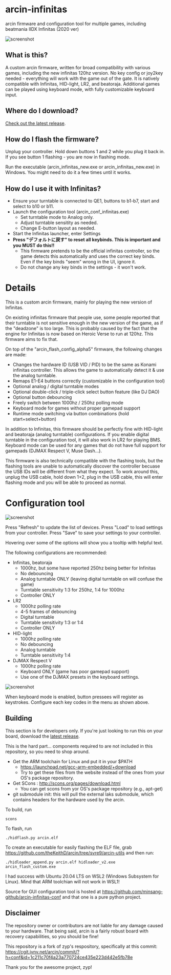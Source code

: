 # arcin-infinitas
arcin firmware and configuration tool for multiple games, including beatmania IIDX Infinitas (2020 ver)

![screenshot](https://raw.githubusercontent.com/minsang-github/arcin-infinitas-conf/4837cf7ef25819882d576659b3b52ac2f6f5a5b2/res/screenshot.png)

## What is this?
A custom arcin firmware, written for broad compatibility with various games, including the new infinitas 120hz version. No key config or joy2key needed - everything will work with the game out of the gate. It is natively compatible with Infinitas, HID-light, LR2, and beatoraja. Additional games can be played using keyboard mode, with fully customizable keyboard input.

## Where do I download?

[Check out the latest release](https://github.com/minsang-github/arcin-infinitas/releases/latest).

## How do I flash the firmware?

Unplug your controller. Hold down buttons 1 and 2 while you plug it back in. If you see button 1 flashing - you are now in flashing mode.

Run the executable (arcin_infinitas_new.exe or arcin_infinitas_new.exe) in Windows. You might need to do it a few times until it works.

## How do I use it with Infinitas?
* Ensure your turntable is connected to QE1, buttons to b1-b7, start and select to b10 or b11.
* Launch the configuration tool (arcin_conf_infinitas.exe)
    * Set turntable mode to Analog only.
    * Adjust turntable sensitity as needed.
    * Change E-button layout as needed.
* Start the Infinitas launcher, enter Settings
* **Press "デフォルトに戻す" to reset all keybinds. This is important and you MUST do this!!**
    * This firmware pretends to be the official infinitas controller, so the game detects this automatically and uses the correct key binds. Even if the key binds "seem" wrong in the UI, ignore it.
    * Do not change any key binds in the settings - it won't work.

# Details

This is a custom arcin firmware, mainly for playing the new version of Infinitas.

On existing infinitas firmware that people use, some people reported that their turntable is not sensitive enough in the new version of the game, as if the "deadzone" is too large. This is probably caused by the fact that the engine for Infinitas is now based on Heroic Verse to run at 120hz. This firmware aims to fix that.

On top of the "arcin_flash_config_alpha5" firmware, the following changes are made:

* Changes the hardware ID (USB VID / PID) to be the same as Konami infinitas controller. This allows the game to automatically detect it & use the analog turntable.
* Remaps E1-E4 buttons correctly (customizable in the configuration tool)
* Optional analog / digital turntable modes
* Optional double-click / triple-click select button feature (like DJ DAO)
* Optional button debouncing
* Freely switch between 1000hz / 250hz polling mode
* Keyboard mode for games without proper gamepad support
* Runtime mode switching via button combinations (hold start+select+button)

In addition to Infinitas, this firmware should be perfectly fine with HID-light and beatoraja (analog turntable) configurations. If you enable digital turntable in the configuration tool, it will also work in LR2 for playing BMS. Keyboard mode can be used for any games that do not have full support for gamepads (DJMAX Respect V, Muse Dash...).

This firmware is also technically compatible with the flashing tools, but the flashing tools are unable to automatically discover the controller becuase the USB IDs will be different from what they expect. To work around this, unplug the USB cable, hold down 1+2, plug in the USB cable, this will enter flashing mode and you will be able to proceed as normal.

# Configuration tool

![screenshot](https://raw.githubusercontent.com/minsang-github/arcin-infinitas-conf/4837cf7ef25819882d576659b3b52ac2f6f5a5b2/res/screenshot.png)

Press "Refresh" to update the list of devices. Press "Load" to load settings from your controller. Press "Save" to save your settings to your controller.

Hovering over some of the options will show you a tooltip with helpful text.

The following configurations are recommended:

* Infinitas, beatoraja    
    * 1000hz, but some have reported 250hz being better for Infinitas
    * No debouncing
    * Analog turntable ONLY (leaving digital turntable on will confuse the game)
    * Turntable sensitivity 1:3 for 250hz, 1:4 for 1000hz
    * Controller ONLY
* LR2
    * 1000hz polling rate
    * 4-5 frames of debouncing
    * Digital turntable
    * Turntable sensitivity 1:3 or 1:4
    * Controller ONLY
* HID-light
    * 1000hz polling rate
    * No debouncing
    * Analog turntable
    * Turntable sensitivity 1:4
* DJMAX Respect V
    * 1000hz polling rate
    * Keyboard ONLY (game has poor gamepad support)
    * Use one of the DJMAX presets in the keyboard settings.
    
![screenshot](https://raw.githubusercontent.com/minsang-github/arcin-infinitas-conf/master/res/keyboard.png)

When keyboard mode is enabled, button pressees will register as keystrokes. Configure each key codes in the menu as shown above.

## Building

This section is for developers only. If you're just looking to run this on your board, download the [latest release](https://github.com/minsang-github/arcin-infinitas/releases/latest).

This is the hard part... components required to are not included in this repository, so you need to shop around.

* Get the ARM toolchain for Linux and put it in your $PATH
    * https://launchpad.net/gcc-arm-embedded/+download
    * Try to get these files from the website instead of the ones from your OS's package repository.
* Get SCons : http://scons.org/pages/download.html
    * You can get scons from yor OS's package repository (e.g., apt-get)
* git submodule init: this will pull the external laks submodule, which contains headers for the hardware used by the arcin.

To build, run

    scons

To flash, run

    ./hidflash.py arcin.elf

To create an executable for easily flashing the ELF file, grab https://github.com/theKeithD/arcin/tree/svre9/arcin-utils and then run:

    ./hidloader_append.py arcin.elf hidloader_v2.exe arcin_flash_custom.exe

I had success with Ubuntu 20.04 LTS on WSL2 (Windows Subsystem for Linux). Mind that ARM toolchian will not work in WSL1!

Source for GUI configuration tool is hosted at https://github.com/minsang-github/arcin-infinitas-conf and that one is a pure python project.

## Disclaimer

The repository owner or contributors are not liable for any damage caused to your hardware. That being said, arcin is a fairly robust board with recovery capabilities, so you should be fine!

This repository is a fork of zyp's respository, specifically at this commit: https://cgit.jvnv.net/arcin/commit/?h=conf&id=1c211c70f4a23a770724ce435e223d442e5fb78e

Thank you for the awesome project, zyp!
